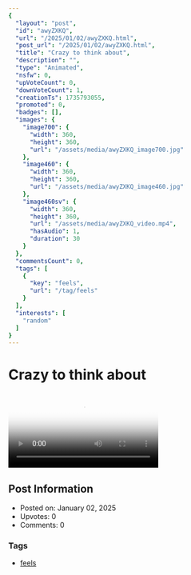 ```yaml
---
{
  "layout": "post",
  "id": "awyZXKQ",
  "url": "/2025/01/02/awyZXKQ.html",
  "post_url": "/2025/01/02/awyZXKQ.html",
  "title": "Crazy to think about",
  "description": "",
  "type": "Animated",
  "nsfw": 0,
  "upVoteCount": 0,
  "downVoteCount": 1,
  "creationTs": 1735793055,
  "promoted": 0,
  "badges": [],
  "images": {
    "image700": {
      "width": 360,
      "height": 360,
      "url": "/assets/media/awyZXKQ_image700.jpg"
    },
    "image460": {
      "width": 360,
      "height": 360,
      "url": "/assets/media/awyZXKQ_image460.jpg"
    },
    "image460sv": {
      "width": 360,
      "height": 360,
      "url": "/assets/media/awyZXKQ_video.mp4",
      "hasAudio": 1,
      "duration": 30
    }
  },
  "commentsCount": 0,
  "tags": [
    {
      "key": "feels",
      "url": "/tag/feels"
    }
  ],
  "interests": [
    "random"
  ]
}
---
```


# Crazy to think about

<video controls playsinline loop poster="/assets/media/awyZXKQ_image460.jpg">
  <source src="/assets/media/awyZXKQ_video.mp4" type="video/mp4">
  Your browser does not support the video tag.
</video>

## Post Information

- Posted on: January 02, 2025
- Upvotes: 0
- Comments: 0

### Tags

- [feels](/tag/feels)
